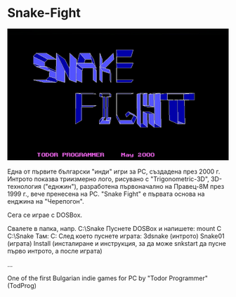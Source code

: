 # Snake-Fight

<img src="https://github.com/Twenkid/Snake-Fight/blob/main/snake3D.png">

Една от първите български "инди" игри за PC, създадена през 2000 г. Интрото показва триизмерно лого, рисувано с "Trigonometric-3D", 3D-технология ("еднжин"), разработена първоначално на Правец-8М през 1999 г., вече пренесена на PC. "Snake Fight" е първата основа на енджина на "Черепогон".


Сега се играе с DOSBox.

Свалете в папка, напр. C:\Snake
Пуснете DOSBox и напишете: mount C C:\Snake
Там: C:
След което пуснете играта:
3dsnake (интрото)
Snake01 (играта)
Install (инсталиране и инструкция, за да може snkstart да пусне първо интрото, а после играта)

...

One of the first Bulgarian indie games for PC by "Todor Programmer" (TodProg)
